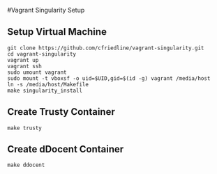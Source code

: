 #Vagrant Singularity Setup

## Setup Virtual Machine

```
git clone https://github.com/cfriedline/vagrant-singularity.git
cd vagrant-singularity
vagrant up
vagrant ssh
sudo umount vagrant
sudo mount -t vboxsf -o uid=$UID,gid=$(id -g) vagrant /media/host
ln -s /media/host/Makefile
make singularity_install
```

## Create Trusty Container

`make trusty`

## Create dDocent Container

`make ddocent`
